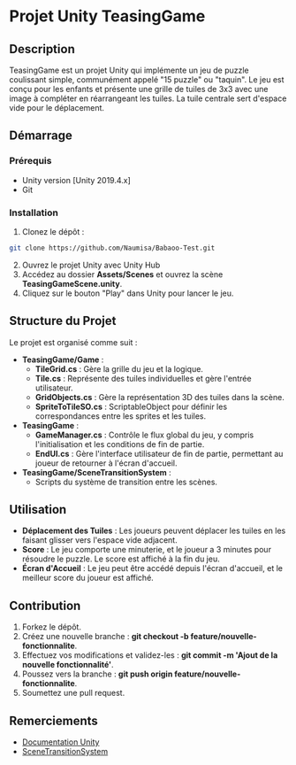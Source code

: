 ﻿# Projet Unity TeasingGame

## Description
TeasingGame est un projet Unity qui implémente un jeu de puzzle coulissant simple, communément appelé "15 puzzle" ou "taquin". Le jeu est conçu pour les enfants et présente une grille de tuiles de 3x3 avec une image à compléter en réarrangeant les tuiles. La tuile centrale sert d'espace vide pour le déplacement.

## Démarrage

### Prérequis

- Unity version [Unity 2019.4.x]
- Git

### Installation

1. Clonez le dépôt :
```bash
git clone https://github.com/Naumisa/Babaoo-Test.git
```
2. Ouvrez le projet Unity avec Unity Hub
3. Accédez au dossier **Assets/Scenes** et ouvrez la scène **TeasingGameScene.unity**.
4. Cliquez sur le bouton "Play" dans Unity pour lancer le jeu.

## Structure du Projet

Le projet est organisé comme suit :

- **TeasingGame/Game** :
  - **TileGrid.cs** : Gère la grille du jeu et la logique.
  - **Tile.cs** : Représente des tuiles individuelles et gère l'entrée utilisateur.
  - **GridObjects.cs** : Gère la représentation 3D des tuiles dans la scène.
  - **SpriteToTileSO.cs** : ScriptableObject pour définir les correspondances entre les sprites et les tuiles.
- **TeasingGame** :
  - **GameManager.cs** : Contrôle le flux global du jeu, y compris l'initialisation et les conditions de fin de partie.
  - **EndUI.cs** : Gère l'interface utilisateur de fin de partie, permettant au joueur de retourner à l'écran d'accueil.
- **TeasingGame/SceneTransitionSystem** :
  - Scripts du système de transition entre les scènes.

## Utilisation

- **Déplacement des Tuiles** : Les joueurs peuvent déplacer les tuiles en les faisant glisser vers l'espace vide adjacent.
- **Score** : Le jeu comporte une minuterie, et le joueur a 3 minutes pour résoudre le puzzle. Le score est affiché à la fin du jeu.
- **Écran d'Accueil** : Le jeu peut être accédé depuis l'écran d'accueil, et le meilleur score du joueur est affiché.

## Contribution

1. Forkez le dépôt.
2. Créez une nouvelle branche : **git checkout -b feature/nouvelle-fonctionnalite**.
3. Effectuez vos modifications et validez-les : **git commit -m 'Ajout de la nouvelle fonctionnalité'**.
4. Poussez vers la branche : **git push origin feature/nouvelle-fonctionnalite**.
5. Soumettez une pull request.

## Remerciements

- [Documentation Unity](https://docs.unity.com)
- [SceneTransitionSystem](https://github.com/slipster216/Unity-SceneTransitionSystem)